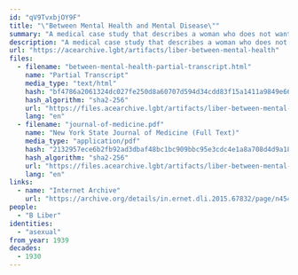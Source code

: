 ```yaml
---
id: "qV9TvxbjOY9F"
title: "\"Between Mental Health and Mental Disease\""
summary: "A medical case study that describes a woman who does not want to have sex with her husband as asexual"
description: "A medical case study that describes a woman who does not want to have sex with her husband or anyone else as asexual (CW: pathologizing asexuality, conflating asexuality with being intersex)"
url: "https://acearchive.lgbt/artifacts/liber-between-mental-health"
files:
  - filename: "between-mental-health-partial-transcript.html"
    name: "Partial Transcript"
    media_type: "text/html"
    hash: "bf4786a2061324dc027fe250d8a60707d594d34cdd83f15a1411a9849e66973d"
    hash_algorithm: "sha2-256"
    url: "https://files.acearchive.lgbt/artifacts/liber-between-mental-health/between-mental-health-partial-transcript.html"
    lang: "en"
  - filename: "journal-of-medicine.pdf"
    name: "New York State Journal of Medicine (Full Text)"
    media_type: "application/pdf"
    hash: "2132957ece6b2fb92ad3dbaf48bc1bc909bbc95e3cdc4e1a8a708d4d9a18085a"
    hash_algorithm: "sha2-256"
    url: "https://files.acearchive.lgbt/artifacts/liber-between-mental-health/journal-of-medicine.pdf"
    lang: "en"
links:
  - name: "Internet Archive"
    url: "https://archive.org/details/in.ernet.dli.2015.67832/page/n454/mode/1up?q=Asexual"
people:
  - "B Liber"
identities:
  - "asexual"
from_year: 1939
decades:
  - 1930
---
```

